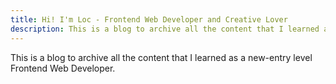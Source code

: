 ```yaml
---
title: Hi! I'm Loc - Frontend Web Developer and Creative Lover
description: This is a blog to archive all the content that I learned as a new-entry level Frontend Web Developer.
---
```


This is a blog to archive all the content that I learned as a new-entry level Frontend Web Developer.

